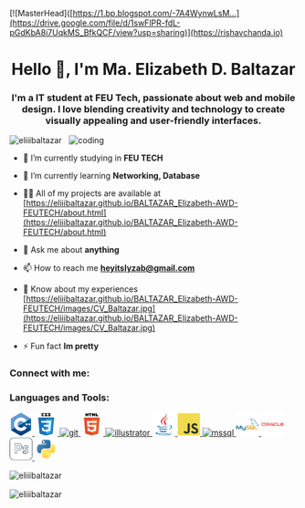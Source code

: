 [![MasterHead]([https://1.bp.blogspot.com/-7A4WynwLsM...](https://drive.google.com/file/d/1swFlPR-fdL-pGdKbA8i7UqkMS_BfkQCF/view?usp=sharing)](https://rishavchanda.io)


<h1 align="center">Hello 👋, I'm Ma. Elizabeth D. Baltazar</h1>
<h3 align="center">I'm a IT student at FEU Tech, passionate about web and mobile design. I love blending creativity and technology to create visually appealing and user-friendly interfaces.</h3>
<img align="right" alt="coding" width="400" src="https://64.media.tumblr.com/5bff72c9704a9a2da1ad9ef5ca1d2566/ab055e9835e8d540-37/s1280x1920/6dd535472329c062047a2442663a29a4763bb3a8.gif">

<p align="left"> <img src="https://komarev.com/ghpvc/?username=eliiibaltazar&label=Profile%20views&color=0e75b6&style=flat" alt="eliiibaltazar" /> </p>

- 🔭 I’m currently studying in **FEU TECH**

- 🌱 I’m currently learning **Networking, Database**

- 👨‍💻 All of my projects are available at [https://eliiibaltazar.github.io/BALTAZAR_Elizabeth-AWD-FEUTECH/about.html](https://eliiibaltazar.github.io/BALTAZAR_Elizabeth-AWD-FEUTECH/about.html)

- 💬 Ask me about **anything**

- 📫 How to reach me **heyitslyzab@gmail.com**

- 📄 Know about my experiences [https://eliiibaltazar.github.io/BALTAZAR_Elizabeth-AWD-FEUTECH/images/CV_Baltazar.jpg](https://eliiibaltazar.github.io/BALTAZAR_Elizabeth-AWD-FEUTECH/images/CV_Baltazar.jpg)

- ⚡ Fun fact **Im pretty**

<h3 align="left">Connect with me:</h3>
<p align="left">
</p>

<h3 align="left">Languages and Tools:</h3>
<p align="left"> <a href="https://www.w3schools.com/cpp/" target="_blank" rel="noreferrer"> <img src="https://raw.githubusercontent.com/devicons/devicon/master/icons/cplusplus/cplusplus-original.svg" alt="cplusplus" width="40" height="40"/> </a> <a href="https://www.w3schools.com/css/" target="_blank" rel="noreferrer"> <img src="https://raw.githubusercontent.com/devicons/devicon/master/icons/css3/css3-original-wordmark.svg" alt="css3" width="40" height="40"/> </a> <a href="https://git-scm.com/" target="_blank" rel="noreferrer"> <img src="https://www.vectorlogo.zone/logos/git-scm/git-scm-icon.svg" alt="git" width="40" height="40"/> </a> <a href="https://www.w3.org/html/" target="_blank" rel="noreferrer"> <img src="https://raw.githubusercontent.com/devicons/devicon/master/icons/html5/html5-original-wordmark.svg" alt="html5" width="40" height="40"/> </a> <a href="https://www.adobe.com/in/products/illustrator.html" target="_blank" rel="noreferrer"> <img src="https://www.vectorlogo.zone/logos/adobe_illustrator/adobe_illustrator-icon.svg" alt="illustrator" width="40" height="40"/> </a> <a href="https://www.java.com" target="_blank" rel="noreferrer"> <img src="https://raw.githubusercontent.com/devicons/devicon/master/icons/java/java-original.svg" alt="java" width="40" height="40"/> </a> <a href="https://developer.mozilla.org/en-US/docs/Web/JavaScript" target="_blank" rel="noreferrer"> <img src="https://raw.githubusercontent.com/devicons/devicon/master/icons/javascript/javascript-original.svg" alt="javascript" width="40" height="40"/> </a> <a href="https://www.microsoft.com/en-us/sql-server" target="_blank" rel="noreferrer"> <img src="https://www.svgrepo.com/show/303229/microsoft-sql-server-logo.svg" alt="mssql" width="40" height="40"/> </a> <a href="https://www.mysql.com/" target="_blank" rel="noreferrer"> <img src="https://raw.githubusercontent.com/devicons/devicon/master/icons/mysql/mysql-original-wordmark.svg" alt="mysql" width="40" height="40"/> </a> <a href="https://www.oracle.com/" target="_blank" rel="noreferrer"> <img src="https://raw.githubusercontent.com/devicons/devicon/master/icons/oracle/oracle-original.svg" alt="oracle" width="40" height="40"/> </a> <a href="https://www.photoshop.com/en" target="_blank" rel="noreferrer"> <img src="https://raw.githubusercontent.com/devicons/devicon/master/icons/photoshop/photoshop-line.svg" alt="photoshop" width="40" height="40"/> </a> <a href="https://www.python.org" target="_blank" rel="noreferrer"> <img src="https://raw.githubusercontent.com/devicons/devicon/master/icons/python/python-original.svg" alt="python" width="40" height="40"/> </a> </p>

<p><img align="center" src="https://github-readme-stats.vercel.app/api/top-langs?username=eliiibaltazar&show_icons=true&locale=en&layout=compact" alt="eliiibaltazar" /></p>

<p><img align="center" src="https://github-readme-streak-stats.herokuapp.com/?user=eliiibaltazar&" alt="eliiibaltazar" /></p>
